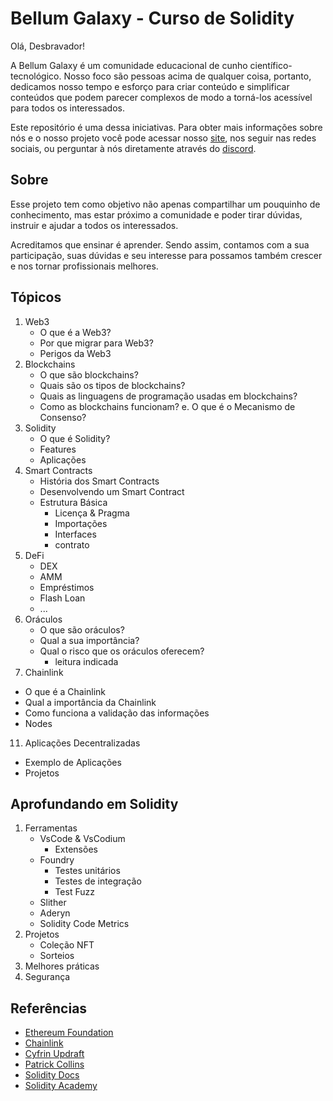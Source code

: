 # Bellum Galaxy - Curso de Solidity

Olá, Desbravador!

A Bellum Galaxy é um comunidade educacional de cunho científico-tecnológico. Nosso foco são pessoas acima de qualquer coisa, portanto, dedicamos nosso tempo e esforço para criar conteúdo e simplificar conteúdos que podem parecer complexos de modo a torná-los acessível para todos os interessados.

Este repositório é uma dessa iniciativas. Para obter mais informações sobre nós e o nosso projeto você pode acessar nosso [site](www.bellumgalaxy.com), nos seguir nas redes sociais, ou perguntar à nós diretamente através do [discord](https://discord.gg/H2UpdzbbRJ).

## Sobre
Esse projeto tem como objetivo não apenas compartilhar um pouquinho de conhecimento, mas estar próximo a comunidade e poder tirar dúvidas, instruir e ajudar a todos os interessados.

Acreditamos que ensinar é aprender. Sendo assim, contamos com a sua participação, suas dúvidas e seu interesse para possamos também crescer e nos tornar profissionais melhores.

## Tópicos
1. Web3
   - O que é a Web3?
   - Por que migrar para Web3?
   - Perigos da Web3
2. Blockchains
   - O que são blockchains?
   - Quais são os tipos de blockchains?
   - Quais as linguagens de programação usadas em blockchains?
   - Como as blockchains funcionam?
   e. O que é o Mecanismo de Consenso?
3. Solidity
   - O que é Solidity?
   - Features
   - Aplicações
4. Smart Contracts
   - História dos Smart Contracts
   - Desenvolvendo um Smart Contract
   - Estrutura Básica
      - Licença & Pragma
      - Importações
      - Interfaces
      - contrato
6. DeFi
   - DEX
   - AMM
   - Empréstimos
   - Flash Loan
   - ...
8. Oráculos
   - O que são oráculos?
   - Qual a sua importância?
   - Qual o risco que os oráculos oferecem?
      - leitura indicada
10. Chainlink
   - O que é a Chainlink
   - Qual a importância da Chainlink
   - Como funciona a validação das informações
   - Nodes
11. Aplicações Decentralizadas
   - Exemplo de Aplicações
   - Projetos
## Aprofundando em Solidity
1. Ferramentas
   - VsCode & VsCodium
      - Extensões
   - Foundry
      - Testes unitários
      - Testes de integração
      - Test Fuzz
   - Slither
   - Aderyn
   - Solidity Code Metrics
3. Projetos
   - Coleção NFT
   - Sorteios
4. Melhores práticas
5. Segurança

## Referências
- [Ethereum Foundation]()
- [Chainlink]()
- [Cyfrin Updraft]()
- [Patrick Collins]()
- [Solidity Docs]()
- [Solidity Academy]()
